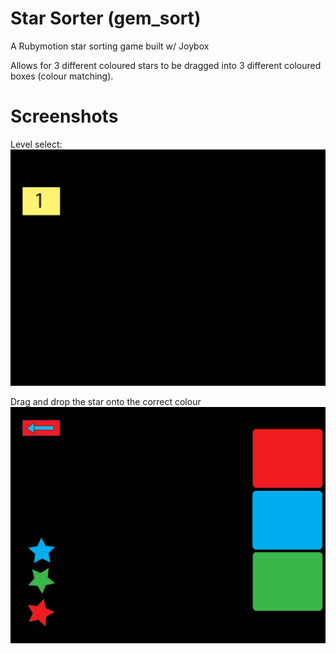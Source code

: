Star Sorter (gem_sort)
========

A Rubymotion star sorting game built w/ Joybox 

Allows for 3 different coloured stars to be dragged into 3 different coloured boxes (colour matching).

Screenshots
========

Level select:
![](https://github.com/RyanonRails/gem_sort/blob/snapshots/screenshots/level_select.png?raw=true)

Drag and drop the star onto the correct colour
![](https://github.com/RyanonRails/gem_sort/blob/snapshots/screenshots/star_drop.png)

